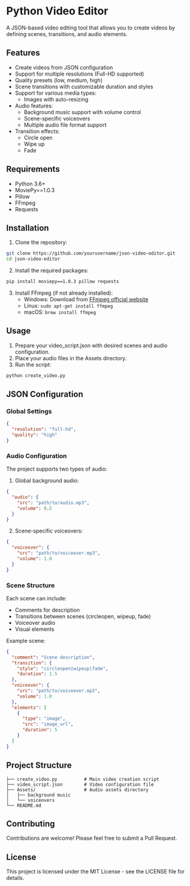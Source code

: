 # Python Video Editor

A JSON-based video editing tool that allows you to create videos by defining scenes, transitions, and audio elements.

## Features

- Create videos from JSON configuration
- Support for multiple resolutions (Full-HD supported)
- Quality presets (low, medium, high)
- Scene transitions with customizable duration and styles
- Support for various media types:
  - Images with auto-resizing
- Audio features:
  - Background music support with volume control
  - Scene-specific voiceovers
  - Multiple audio file format support
- Transition effects:
  - Circle open
  - Wipe up
  - Fade

## Requirements

- Python 3.6+
- MoviePy==1.0.3
- Pillow
- FFmpeg
- Requests

## Installation

1. Clone the repository:

```bash
git clone https://github.com/yourusername/json-video-editor.git
cd json-video-editor
```

2. Install the required packages:

```bash
pip install moviepy==1.0.3 pillow requests
```

3. Install FFmpeg (if not already installed):
   - Windows: Download from [FFmpeg official website](https://ffmpeg.org/download.html)
   - Linux: `sudo apt-get install ffmpeg`
   - macOS: `brew install ffmpeg`

## Usage

1. Prepare your video_script.json with desired scenes and audio configuration.
2. Place your audio files in the Assets directory.
3. Run the script:

```bash
python create_video.py
```

## JSON Configuration

### Global Settings

```json
{
  "resolution": "full-hd",
  "quality": "high"
}
```

### Audio Configuration

The project supports two types of audio:

1. Global background audio:

```json
{
  "audio": {
    "src": "path/to/audio.mp3",
    "volume": 0.5
  }
}
```

2. Scene-specific voiceovers:

```json
{
  "voiceover": {
    "src": "path/to/voiceover.mp3",
    "volume": 1.0
  }
}
```

### Scene Structure

Each scene can include:

- Comments for description
- Transitions between scenes (circleopen, wipeup, fade)
- Voiceover audio
- Visual elements

Example scene:

```json
{
  "comment": "Scene description",
  "transition": {
    "style": "circleopen|wipeup|fade",
    "duration": 1.5
  },
  "voiceover": {
    "src": "path/to/voiceover.mp3",
    "volume": 1.0
  },
  "elements": [
    {
      "type": "image",
      "src": "image_url",
      "duration": 5
    }
  ]
}
```

## Project Structure

```
├── create_video.py          # Main video creation script
├── video_script.json        # Video configuration file
├── Assets/                  # Audio assets directory
│   ├── background music
│   └── voiceovers
└── README.md
```

## Contributing

Contributions are welcome! Please feel free to submit a Pull Request.

## License

This project is licensed under the MIT License - see the LICENSE file for details.
